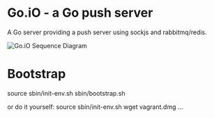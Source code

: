 Go.iO - a Go push server
=====

A Go server providing a push server using sockjs and rabbitmq/redis.

![Go.iO Sequence Diagram](https://raw.github.com/snormore/go.io/master/resource/sequence.png)

Bootstrap
=========
source sbin/init-env.sh
sbin/bootstrap.sh

or do it yourself:
source sbin/init-env.sh
wget vagrant.dmg
...
